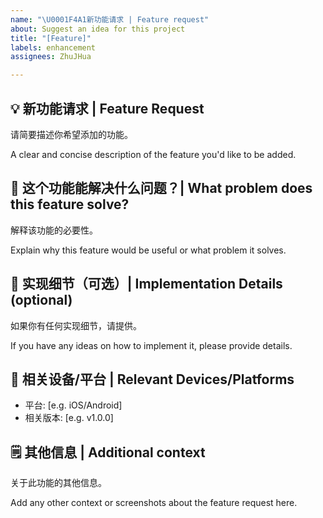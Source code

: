 ```yaml
---
name: "\U0001F4A1新功能请求 | Feature request"
about: Suggest an idea for this project
title: "[Feature]"
labels: enhancement
assignees: ZhuJHua

---
```


## 💡 新功能请求 | Feature Request

请简要描述你希望添加的功能。

A clear and concise description of the feature you'd like to be added.

## 🤔 这个功能能解决什么问题？| What problem does this feature solve?

解释该功能的必要性。

Explain why this feature would be useful or what problem it solves.

## 📑 实现细节（可选）| Implementation Details (optional)

如果你有任何实现细节，请提供。

If you have any ideas on how to implement it, please provide details.

## 📱 相关设备/平台 | Relevant Devices/Platforms

- 平台: [e.g. iOS/Android]
- 相关版本: [e.g. v1.0.0]

## 🗒️ 其他信息 | Additional context

关于此功能的其他信息。

Add any other context or screenshots about the feature request here.
